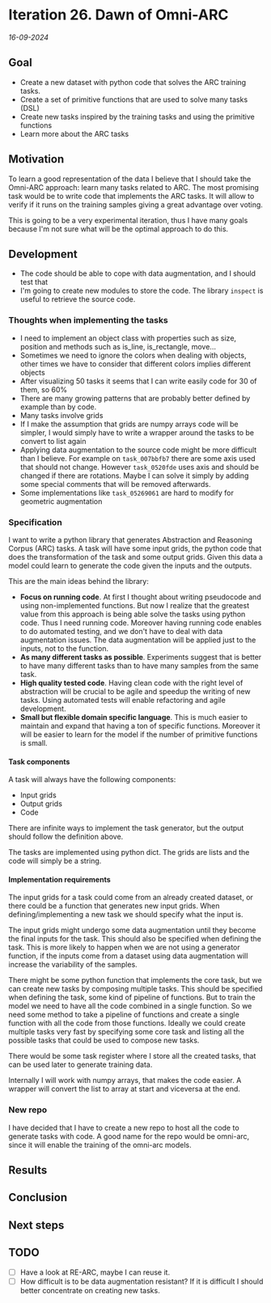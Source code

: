 # Iteration 26. Dawn of Omni-ARC

_16-09-2024_

## Goal

- Create a new dataset with python code that solves the ARC training tasks.
- Create a set of primitive functions that are used to solve many tasks (DSL)
- Create new tasks inspired by the training tasks and using the primitive functions
- Learn more about the ARC tasks

## Motivation

To learn a good representation of the data I believe that I should take the Omni-ARC approach: learn
many tasks related to ARC. The most promising task would be to write code that implements the ARC tasks.
It will allow to verify if it runs on the training samples giving a great advantage over voting.

This is going to be a very experimental iteration, thus I have many goals because I'm not sure what
will be the optimal approach to do this.

## Development

- The code should be able to cope with data augmentation, and I should test that
- I'm going to create new modules to store the code. The library `inspect` is useful to retrieve the source code.

### Thoughts when implementing the tasks

- I need to implement an object class with properties such as size, position and methods such as is_line, is_rectangle, move...
- Sometimes we need to ignore the colors when dealing with objects, other times we have to
  consider that different colors implies different objects
- After visualizing 50 tasks it seems that I can write easily code for 30 of them, so 60%
- There are many growing patterns that are probably better defined by example than by code.
- Many tasks involve grids
- If I make the assumption that grids are numpy arrays code will be simpler, I would simply have to write a wrapper around the tasks to be convert to list again
- Applying data augmentation to the source code might be more difficult than I believe. For example on `task_007bbfb7` there are some axis used that should not change. However `task_0520fde` uses axis and should be changed if there are rotations. Maybe I can solve it simply by adding some special comments that will be removed afterwards.
- Some implementations like `task_05269061` are hard to modify for geometric augmentation

### Specification

I want to write a python library that generates Abstraction and Reasoning Corpus (ARC) tasks. A task
will have some input grids, the python code that does the transformation of the task and some output grids.
Given this data a model could learn to generate the code given the inputs and the outputs.

This are the main ideas behind the library:

- **Focus on running code**. At first I thought about writing pseudocode and using non-implemented functions.
  But now I realize that the greatest value from this approach is being able solve the tasks using python
  code. Thus I need running code. Moreover having running code enables to do automated testing, and
  we don't have to deal with data augmentation issues. The data augmentation will be applied just
  to the inputs, not to the function.
- **As many different tasks as possible**. Experiments suggest that is better to have many different tasks
  than to have many samples from the same task.
- **High quality tested code**. Having clean code with the right level of abstraction will be crucial
  to be agile and speedup the writing of new tasks. Using automated tests will enable refactoring and
  agile development.
- **Small but flexible domain specific language**. This is much easier to maintain and expand that having
  a ton of specific functions. Moreover it will be easier to learn for the model if the number of
  primitive functions is small.

#### Task components

A task will always have the following components:

- Input grids
- Output grids
- Code

There are infinite ways to implement the task generator, but the output should follow the definition above.

The tasks are implemented using python dict. The grids are lists and the code will simply be a string.

#### Implementation requirements

The input grids for a task could come from an already created dataset, or there could be a function
that generates new input grids. When defining/implementing a new task we should specify what the
input is.

The input grids might undergo some data augmentation until they become the final inputs for the task.
This should also be specified when defining the task. This is more likely to happen when we are not
using a generator function, if the inputs come from a dataset using data augmentation will increase
the variability of the samples.

There might be some python function that implements the core task, but we can create new tasks by composing
multiple tasks. This should be specified when defining the task, some kind of pipeline of functions.
But to train the model we need to have all the code combined in a single function. So we need some
method to take a pipeline of functions and create a single function with all the code from those functions.
Ideally we could create multiple tasks very fast by specifying some core task and listing all the possible
tasks that could be used to compose new tasks.

There would be some task register where I store all the created tasks, that can be used later
to generate training data.

Internally I will work with numpy arrays, that makes the code easier. A wrapper will convert the list
to array at start and viceversa at the end.

### New repo

I have decided that I have to create a new repo to host all the code to generate tasks with code. A
good name for the repo would be omni-arc, since it will enable the training of the omni-arc models.

## Results

## Conclusion

## Next steps

## TODO

- [ ] Have a look at RE-ARC, maybe I can reuse it.
- [ ] How difficult is to be data augmentation resistant? If it is difficult I should better concentrate on creating new tasks.
